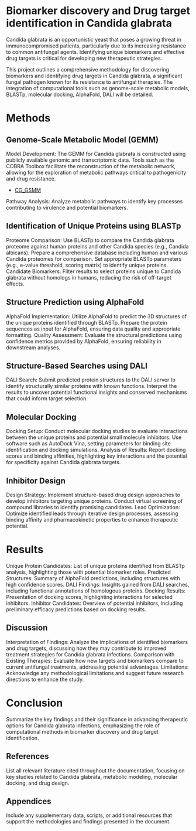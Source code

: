 # Biomarker discovery and Drug target identification in Candida glabrata

Candida glabrata is an opportunistic yeast that poses a growing threat in immunocompromised patients, particularly due to its increasing resistance to common antifungal agents. Identifying unique biomarkers and effective drug targets is critical for developing new therapeutic strategies.

This project outlines a comprehensive methodology for discovering biomarkers and identifying drug targets in Candida glabrata, a significant fungal pathogen known for its resistance to antifungal therapies. The integration of computational tools such as genome-scale metabolic models, BLASTp, molecular docking, AlphaFold, DALI will be detailed.

# **Methods**

## **Genome-Scale Metabolic Model (GEMM)**
Model Development: The GEMM for Candida glabrata is constructed using publicly available genomic and transcriptomic data. Tools such as the COBRA Toolbox facilitate the reconstruction of the metabolic network, allowing for the exploration of metabolic pathways critical to pathogenicity and drug resistance.
* [CG_GSMM](https://1drv.ms/x/c/82e11bf00f8ea8cf/EcuVGumvd4VJnTXWpR-F0m0B4oxQQlK9FLs8vF2GGozDkQ?e=LOarwH)

 Pathway Analysis: Analyze metabolic pathways to identify key processes contributing to virulence and potential biomarkers.

##  **Identification of Unique Proteins using BLASTp**
Proteome Comparison:
Use BLASTp to compare the Candida glabrata proteome against human proteins and other Candida species (e.g., Candida albicans).
Prepare a comprehensive database including human and various Candida proteomes for comparison.
Set appropriate BLASTp parameters (e.g., e-value threshold, scoring matrix) to identify unique proteins.
Candidate Biomarkers: Filter results to select proteins unique to Candida glabrata without homologs in humans, reducing the risk of off-target effects.

## **Structure Prediction using AlphaFold**
AlphaFold Implementation:
Utilize AlphaFold to predict the 3D structures of the unique proteins identified through BLASTp.
Prepare the protein sequences as input for AlphaFold, ensuring data quality and appropriate formatting.
Quality Assessment: Evaluate the structural predictions using confidence metrics provided by AlphaFold, ensuring reliability in downstream analyses.

## **Structure-Based Searches using DALI**
DALI Search:
Submit predicted protein structures to the DALI server to identify structurally similar proteins with known functions.
Interpret the results to uncover potential functional insights and conserved mechanisms that could inform target selection.

## **Molecular Docking**
Docking Setup:
Conduct molecular docking studies to evaluate interactions between the unique proteins and potential small molecule inhibitors.
Use software such as AutoDock Vina, setting parameters for binding site identification and docking simulations.
Analysis of Results: Report docking scores and binding affinities, highlighting key interactions and the potential for specificity against Candida glabrata targets.

## **Inhibitor Design**
Design Strategy:
Implement structure-based drug design approaches to develop inhibitors targeting unique proteins.
Conduct virtual screening of compound libraries to identify promising candidates.
Lead Optimization: Optimize identified leads through iterative design processes, assessing binding affinity and pharmacokinetic properties to enhance therapeutic potential.

#  Results
Unique Protein Candidates: List of unique proteins identified from BLASTp analysis, highlighting those with potential biomarker roles.
Predicted Structures: Summary of AlphaFold predictions, including structures with high confidence scores.
DALI Findings: Insights gained from DALI searches, including functional annotations of homologous proteins.
Docking Results: Presentation of docking scores, highlighting interactions for selected inhibitors.
Inhibitor Candidates: Overview of potential inhibitors, including preliminary efficacy predictions based on docking results.

## Discussion
Interpretation of Findings: Analyze the implications of identified biomarkers and drug targets, discussing how they may contribute to improved treatment strategies for Candida glabrata infections.
Comparison with Existing Therapies: Evaluate how new targets and biomarkers compare to current antifungal treatments, addressing potential advantages.
Limitations: Acknowledge any methodological limitations and suggest future research directions to enhance the study.

# Conclusion
Summarize the key findings and their significance in advancing therapeutic options for Candida glabrata infections, emphasizing the role of computational methods in biomarker discovery and drug target identification.

##  References
List all relevant literature cited throughout the documentation, focusing on key studies related to Candida glabrata, metabolic modeling, molecular docking, and drug design.

## Appendices
Include any supplementary data, scripts, or additional resources that support the methodologies and findings presented in the document.
